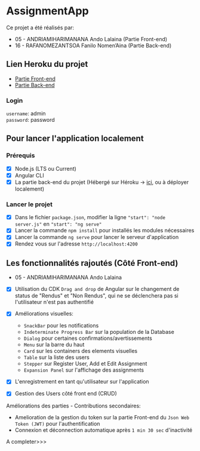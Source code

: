 # AssignmentApp

Ce projet a été réalisés par:

- 05 - ANDRIAMIHARIMANANA Ando Lalaina (Partie Front-end)
- 16 - RAFANOMEZANTSOA Fanilo Nomen’Aina (Partie Back-end)

## Lien Heroku du projet

- [Partie Front-end](https://angular-front-m12.herokuapp.com/)
- [Partie Back-end](https://backend-nodejs-m2-n-a.herokuapp.com/api/)

### Login

`username`: admin  
`password`: password

## Pour lancer l'application localement

### Prérequis

- [X] Node.js (LTS ou Current)
- [X] Angular CLI
- [X] La partie back-end du projet (Hébergé sur Héroku -> [ici](https://backend-nodejs-m2-n-a.herokuapp.com/api/), ou à
  déployer localement)

### Lancer le projet

- [X] Dans le fichier `package.json`, modifier la ligne `"start": "node server.js"` en `"start": "ng serve"`
- [X] Lancer la commande `npm install` pour installés les modules nécessaires
- [X] Lancer la commande `ng serve` pour lancer le serveur d'application
- [X] Rendez vous sur l'adresse `http://localhost:4200`

## Les fonctionnalités rajoutés (Côté Front-end)

- 05 - ANDRIAMIHARIMANANA Ando Lalaina
- [X] Utilisation du CDK `Drag and drop` de Angular sur le changement de status de "Rendus" et "Non Rendus", qui ne se
  déclenchera pas si l'utilisateur n'est pas authentifié
- [X] Améliorations visuelles:
  - `SnackBar` pour les notifications
  - `Indeterminate Progress Bar` sur la population de la Database
  - `Dialog` pour certaines confirmations/avertissements
  - `Menu` sur la barre du haut
  - `Card` sur les containers des elements visuelles
  - `Table` sur la liste des users
  - `Stepper` sur Register User, Add et Edit Assignment
  - `Expansion Panel` sur l'affichage des assignments

- [X] L'enregistrement en tant qu'utilisateur sur l'application
- [X] Gestion des Users côté front end (CRUD)

Améliorations des parties - Contributions secondaires:

- Amelioration de la gestion du token sur la partie Front-end du `Json Web Token (JWT)` pour l'authentification
- Connexion et déconnection automatique après `1 min 30 sec` d'inactivité

A completer>>>
